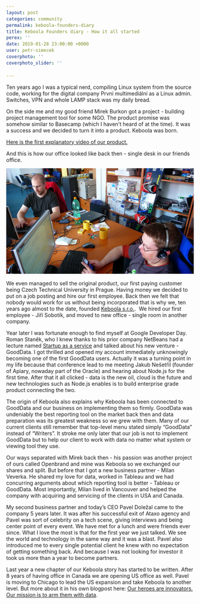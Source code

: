 ```yaml
---
layout: post
categories: community
permalink: keboola-founders-diary
title: Keboola Founders diary - How it all started
perex: ''
date: 2019-01-28 23:00:00 +0000
user: petr-simecek
coverphoto: ''
coverphoto_slider: ''

---
```

Ten years ago I was a typical nerd, compiling Linux system from the source code, working for the digital company První multimediální as a Linux admin. Switches, VPN and whole LAMP stack was my daily bread.

On the side me and my good friend Mirek Burkon got a project - building project management tool for some NGO. The product promise was somehow similar to Basecamp (which I haven’t heard of at the time). It was a success and we decided to turn it into a product. Keboola was born.

[Here is the first explanatory video of our product.](https://drive.google.com/file/d/0B7Kh5AR6no_hVEVaVS1Kc3I1UkE/view?usp=sharing)

And this is how our office looked like back then - single desk in our friends office.

![](/uploads/imgArticleKeboola.jpg)

We even managed to sell the original product, our first paying customer being Czech Technical University in Prague. Having money we decided to put on a job posting and hire our first employee. Back then we felt that nobody would work for us without being incorporated that is why we, ten years ago almost to the date, founded [Keboola s.r.o.](https://photos.app.goo.gl/DXNizo1DSeBBYwJb7).  We hired our first employee - Jiří Sobotík, and moved to new office - single room in another company.

Year later I was fortunate enough to find myself at Google Developer Day. Roman Staněk, who I knew thanks to his prior company NetBeans had a lecture named [Startup as a service](https://www.youtube.com/watch?v=O2IBQiHfTsI) and talked about his new venture - GoodData. I got thrilled and opened my account immediately unknowingly becoming one of the first GoodData users. Actually it was a turning point in my life because that conference lead to me meeting Jakub Nešetřil (founder of Apiary, nowaday part of the Oracle) and hearing about Node.js for the first time. After that it all clicked - data is the new oil, cloud is the future and new technologies such as Node.js enables is to build enterprise grade product connecting the two.

The origin of Keboola also explains why Keboola has been connected to GoodData and our business on implementing them so firmly. GoodData was undeniably the best reporting tool on the market back then and data preparation was its greatest weakness so we grew with them. Many of our current clients still remember that top-level menu stated simply “GoodData” instead of “Writers”. It stroke me only later that our job is not to implement GoodData but to help our client to work with data no matter what system or viewing tool they use.

Our ways separated with Mirek back then - his passion was another project of ours called Openbrand and mine was Keboola so we exchanged our shares and split. But before that I got a new business partner - Milan Veverka. He shared my love for data, worked in Tableau and we had concurring arguments about which reporting tool is better - Tableau or GoodData. Most importantly, Milan lived in Vancouver and helped the company with acquiring and servicing of the clients in USA and Canada.

My second business partner and today’s CEO Pavel Doležal came to the company 5 years later. It was after his successful exit of Ataxo agency and Pavel was sort of celebrity on a tech scene, giving interviews and being center point of every event. We have met for a lunch and were friends ever since. What I love the most is that for the first year we just talked. We see the world and technology in the same way and it was a blast. Pavel also introduced me to every single potential client he knew with no expectation of getting something back. And because I was not looking for investor it took us more than a year to become partners.

Last year a new chapter of our Keboola story has started to be written. After 8 years of having office in Canada we are opening US office as well. Pavel is moving to Chicago to lead the US expansion and take Keboola to another level. But more about it in his own blogpost here: [Our heroes are innovators. Our mission is to arm them with data](https://docs.google.com/document/d/1I0k9lY9K3f0-Pz5ZJmQuZkmpN4WdKPMvXAVPfG6VWKM/edit).